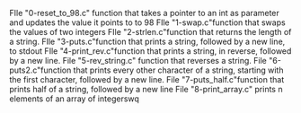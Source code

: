 FIle "0-reset_to_98.c" function that takes a pointer to an int as parameter and updates the value it points to to 98
FIle "1-swap.c"function that swaps the values of two integers
FIle "2-strlen.c"function that returns the length of a string.
FIle "3-puts.c"function that prints a string, followed by a new line, to stdout
FIle "4-print_rev.c"function that prints a string, in reverse, followed by a new line.
File "5-rev_string.c" function that reverses a string.
File "6-puts2.c"function that prints every other character of a string, starting with the first character, followed by a new line. 
File "7-puts_half.c"function that prints half of a string, followed by a new line
File "8-print_array.c" prints n elements of an array of integerswq
